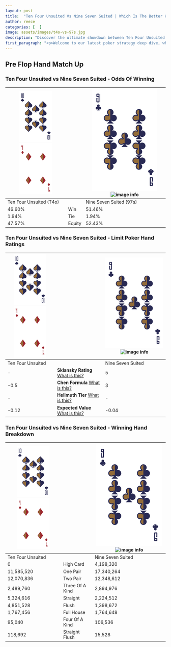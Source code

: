 ```yaml
---
layout: post
title:  "Ten Four Unsuited Vs Nine Seven Suited | Which Is The Better Hand In Poker? A Complete Guide"
author: reece
categories: [  ]
image: assets/images/t4o-vs-97s.jpg
description: "Discover the ultimate showdown between Ten Four Unsuited and Nine Seven Suited in poker! Uncover the odds, strategies, and scenarios where one hand triumphs over the other. Get ready to up your poker game with this thrilling analysis."
first_paragraph: "<p>Welcome to our latest poker strategy deep dive, where we're pitting two distinct hands against each other in a high-stakes showdown: Ten Four Unsuited vs Nine Seven Suited.</p><p>In the dynamic world of poker, every decision counts, and knowing which hand holds the upper hand is key to your success at the table.</p><p>In this article, we'll dissect these two hands, explore the scenarios where one dominates the other, and equip you with the knowledge to make strategic choices that can tip the odds in your favor.</p><p>Get ready to unravel the intriguing dynamics of these poker hands and elevate your game to new heights.</p>"
---
```




[comment]: # (sp0)

## Pre Flop Hand Match Up

<div class="table hand-ratings" markdown="1"> 



### Ten Four Unsuited vs Nine Seven Suited - Odds Of Winning


    
| ![image info](assets/images/hand1/T.png) ![image info](assets/images/hand1/4o.png) |  | ![image info](assets/images/hand2/9.png) ![image info](assets/images/hand2/7s.png) |
| -------- | -------- | -------- |
| Ten Four Unsuited (T4o) |  | Nine Seven Suited (97s) |
| 46.60% | Win | 51.46% |
| 1.94% | Tie | 1.94% |
| 47.57% | Equity | 52.43% |




[comment]: # (sp1)



### Ten Four Unsuited vs Nine Seven Suited - Limit Poker Hand Ratings


    
| ![image info](assets/images/hand1/T.png) ![image info](assets/images/hand1/4o.png) |  | ![image info](assets/images/hand2/9.png) ![image info](assets/images/hand2/7s.png) |
| -------- | -------- | -------- |
| Ten Four Unsuited |  | Nine Seven Suited |
| - | **Sklansky Rating** [What is this?](/sklansky-rating-explained) | 5 |
| -0.5 | **Chen Formula** [What is this?](/chen-formula-explained) | 3 |
| - | **Hellmuth Tier** [What is this?](/Hellmuth-tier-explained) | - |
| -0.12 | **Expected Value** [What is this?](/expected-value-explained) | -0.04 |




[comment]: # (sp2)



### Ten Four Unsuited vs Nine Seven Suited - Winning Hand Breakdown


    
| ![image info](assets/images/hand1/T.png) ![image info](assets/images/hand1/4o.png) |  | ![image info](assets/images/hand2/9.png) ![image info](assets/images/hand2/7s.png) |
| -------- | -------- | -------- |
| Ten Four Unsuited |  | Nine Seven Suited |
| 0 | High Card | 4,198,320 |
| 11,585,520 | One Pair | 17,340,264 |
| 12,070,836 | Two Pair | 12,348,612 |
| 2,489,760 | Three Of A Kind | 2,894,976 |
| 5,324,616 | Straight | 2,224,512 |
| 4,851,528 | Flush | 1,398,672 |
| 1,767,456 | Full House | 1,764,648 |
| 95,040 | Four Of A Kind | 106,536 |
| 118,692 | Straight Flush | 15,528 |




[comment]: # (sp3)



</div>

[comment]: # (sp4)



[comment]: # (sp5)

